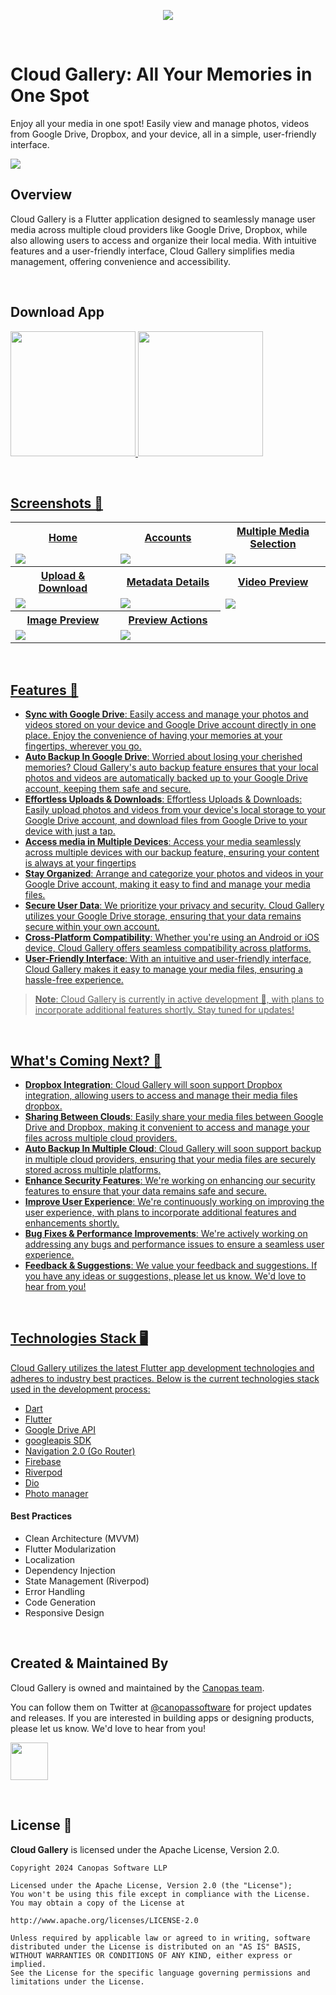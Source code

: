 <p align="center"> <a href="https://canopas.com/contact"><img src="./cta/cta-banner.png"></a></p>

<br/>

# Cloud Gallery: All Your Memories in One Spot

Enjoy all your media in one spot! Easily view and manage photos, videos from Google Drive, Dropbox,
and your device, all in a simple, user-friendly interface.

<img src="./screenshots/cloud-gallery-banner.jpg" />

<br/>

## Overview

Cloud Gallery is a Flutter application designed to seamlessly manage user media across multiple
cloud providers like Google Drive, Dropbox, while also allowing users to access and organize their
local media. With intuitive features and a user-friendly interface, Cloud Gallery simplifies media
management, offering convenience and accessibility.

<br/>

## Download App

<a href= "https://play.google.com/store/apps/"><img src="./cta/google-play.png" width="200" ></img>   <a href="https://apps.apple.com/us/app/"><img src="./cta/app-store.png" width="200"></img>

<br/>

## Screenshots 📸

<table>
  <tr>
  <th width="33%" >Home</th>
  <th  width="33%" >Accounts</th>
   <th  width="33%" >Multiple Media Selection</th>
  </tr>
    <tr>
  <td><img src="./screenshots/home-light.png"/></td>
  <td> <img src="./screenshots/accounts-light.png"/> </td>
  <td><img src="./screenshots/selection-light.png" /></td>
  </tr>  
 <tr>
  <th  width="33%">Upload & Download</th>
   <th  width="33%">Metadata Details</th>
<th  width="33%">Video Preview</th>
  </tr>
    <tr>
  <td> <img src="./screenshots/transfer-light.png"  /> </td>
  <td> <img src="./screenshots/media-details-light.png" /> </td>
 <td> <img src="./screenshots/video-preview-light.png"  /> </td>

  </tr>  
<tr>
  <th width="33%">Image Preview</th>
  <th  width="33%">Preview Actions</th>
  </tr>
    <tr>
  <td><img src="./screenshots/image-preview-light.png" /></td>
  <td> <img src="./screenshots/image-preview-menu-light.png"  /> </td>
  </tr> 
</table>

<br/>

## Features 🌟

- **Sync with Google Drive**:  Easily access and manage your photos and videos stored on your device
  and Google Drive account directly in one place. Enjoy the convenience of having your memories at
  your fingertips, wherever you go.
- **Auto Backup In Google Drive**: Worried about losing your cherished memories? Cloud Gallery's
  auto backup feature ensures that your local photos and videos are automatically backed up to your
  Google Drive account, keeping them safe and secure.
- **Effortless Uploads & Downloads**: Effortless Uploads & Downloads: Easily upload photos and
  videos from your device's local storage to your Google Drive account, and download files from
  Google Drive to your device with just a tap.
- **Access media in Multiple Devices**: Access your media seamlessly across multiple devices with
  our backup feature, ensuring your content is always at your fingertips
- **Stay Organized**: Arrange and categorize your photos and videos in your Google Drive account,
  making it easy to find and manage your media files.
- **Secure User Data**: We prioritize your privacy and security. Cloud Gallery utilizes your Google
  Drive storage, ensuring that your data remains secure within your own account.
- **Cross-Platform Compatibility**: Whether you're using an Android or iOS device, Cloud Gallery
  offers seamless compatibility across platforms.
- **User-Friendly Interface**: With an intuitive and user-friendly interface, Cloud Gallery makes it
  easy to manage your media files, ensuring a hassle-free experience.

> **Note**: Cloud Gallery is currently in active development 🚧, with plans to incorporate additional
> features shortly. Stay tuned for updates!

<br/>

## What's Coming Next? 🚀

- **Dropbox Integration**: Cloud Gallery will soon support Dropbox integration, allowing users to
  access and manage their media files dropbox.
- **Sharing Between Clouds**: Easily share your media files between Google Drive and Dropbox, making
  it convenient to access and manage your files across multiple cloud providers.
- **Auto Backup In Multiple Cloud**: Cloud Gallery will soon support backup in multiple cloud
  providers, ensuring that your media files are securely stored across multiple platforms.
- **Enhance Security Features**: We're working on enhancing our security features to ensure that
  your data remains safe and secure.
- **Improve User Experience**: We're continuously working on improving the user experience, with
  plans to incorporate additional features and enhancements shortly.
- **Bug Fixes & Performance Improvements**: We're actively working on addressing any bugs and
  performance issues to ensure a seamless user experience.
- **Feedback & Suggestions**: We value your feedback and suggestions. If you have any ideas or
  suggestions, please let us know. We'd love to hear from you!

<br/>

## Technologies Stack 🖥️

Cloud Gallery utilizes the latest Flutter app development technologies and adheres to industry best
practices. Below is the current technologies stack used in the development process:

- [Dart](https://dart.dev/)
- [Flutter](https://flutter.dev/)
- [Google Drive API](https://developers.google.com/drive/api/guides/about-sdk)
- [googleapis SDK](https://pub.dev/packages/googleapis)
- [Navigation 2.0 (Go Router)](https://pub.dev/packages/go_router)
- [Firebase](https://firebase.google.com/)
- [Riverpod](https://riverpod.dev/)
- [Dio](https://pub.dev/packages/dio)
- [Photo manager](https://pub.dev/packages/photo_manager)

#### Best Practices

- Clean Architecture (MVVM)
- Flutter Modularization
- Localization
- Dependency Injection
- State Management (Riverpod)
- Error Handling
- Code Generation
- Responsive Design

<br/>

## Created & Maintained By

Cloud Gallery is owned and maintained by the [Canopas team](https://canopas.com/).

You can follow them on Twitter at [@canopassoftware](https://twitter.com/canopassoftware) for
project updates and releases. If you are interested in building apps or designing products, please
let us know. We'd love to hear from you!

<a href="https://canopas.com/contact"><img src="./cta/cta-button.png" height=60></a>

<br/>

## License 📄

**Cloud Gallery** is licensed under the Apache License, Version 2.0.

```
Copyright 2024 Canopas Software LLP

Licensed under the Apache License, Version 2.0 (the "License");
You won't be using this file except in compliance with the License.
You may obtain a copy of the License at

http://www.apache.org/licenses/LICENSE-2.0

Unless required by applicable law or agreed to in writing, software
distributed under the License is distributed on an "AS IS" BASIS,
WITHOUT WARRANTIES OR CONDITIONS OF ANY KIND, either express or implied.
See the License for the specific language governing permissions and
limitations under the License.
```